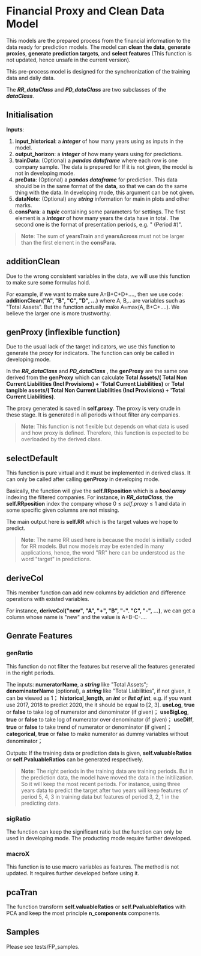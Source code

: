 # Financial Proxy and Clean Data Model
This models are the prepared process from the financial information to the data ready for prediction models. The model can **clean the data**, **generate proxies**, **generate prediction targets**,  and **select features** (This function is not updated, hence unsafe in the current version). 

This pre-process model is designed for the synchronization of the training data and daliy data.

The ***RR_dataClass*** and ***PD_dataClass***  are two subclasses of the ***dataClass***.


## Initialisation
**Inputs**:
1. **input_historical**:  a ***integer*** of how many years using as inputs in the model.
 5. **output_horizon**:   a ***integer*** of how many years using for predictions.
 6. **trainData**: (Optional) a ***pandas dataframe*** where each row is one company sample. The data is prepared for If it is not given, the model is not in developing mode.
3.  **preData**:  (Optional) a ***pandas dataframe*** for prediction. This data should be in the same format of the **data**, so that we can do the same thing with the data. In developing mode, this argument can be not given. 
 3. **dataNote**: (Optional) any ***string*** information for main in plots and other marks.  
 4.  **consPara**: a ***tuple*** containing some parameters for settings. The first element is a ***integer*** of how many years the data have in total. The second one is the format of presentation periods, e.g. " (Period #)".

> **Note**: The sum of **yearsTrain** and **yearsAcross** must not be larger than the  first element in the  **consPara**. 


## additionClean
Due to the wrong consistent variables in the data, we will use this function to make sure some formulas hold.

For example, if we want to make sure A=B+C+D+...., then we use code: **additionClean("A", "B", "C", "D", ...)** where A, B,.. are variables such as "Total Assets". But the function actually make A=max(A, B+C+....). We believe the larger one is more trustworthy.

## genProxy (inflexible function)
Due to the usual lack of the target indicators, we use this function to generate the proxy for indicators. The function can only be called in developing mode. 

In the ***RR_dataClass*** and ***PD_dataClass*** , the **genProxy** are the same one derived from the **genProxy** which can calculate **Total Assets/( Total Non Current Liabilities (Incl Provisions) + 'Total Current Liabilities)** or **Total tangible assets/( Total Non Current Liabilities (Incl Provisions) + 'Total Current Liabilities)**. 

The proxy generated is saved in **self.proxy**. The proxy is very crude in these stage. It is generated in all periods without filter any companies.

> **Note**: This function is not flexible but depends on what data is used and how proxy is defined. Therefore, this function is expected to be overloaded by the derived class.

## selectDefault
This function is pure virtual and it must be implemented in derived class. It can only be called after calling **genProxy** in developing mode.

Basically, the function will give the **self.RRposition** which is a ***bool array*** indexing the filtered companies. For instance, in ***RR_dataClass***, the **self.RRposition** index the company whose $0 \le self.proxy \le 1$ and data in some specific given columns are not missing. 

The main output here is **self.RR** which is the target values we hope to predict. 

> **Note**: The name RR used here is because the model is initially coded for RR models. But now models may be extended in many applications, hence, the word "RR" here can be understood as the word "target" in predictions.

## deriveCol
This member function can add new columns by addiction and difference operations with existed variables.

For instance, **deriveCol("new", "A", "+", "B", "-". "C", "-", ...)**, we can get a column whose name is "new" and the value is A+B-C-....

## Genrate Features
### genRatio
This function do not filter the features but reserve all the features generated in the right periods.

The inputs: 
**numeratorName**, a ***string*** like "Total Assets";
**denominatorName** (optional), a ***string*** like "Total Liabilities", if not given, it can be viewed as 1；
**historical_length**, an ***int*** or ***list of int***, e.g. if you want use 2017, 2018 to predict 2020, the it should be equal to [2, 3].
**useLog**, **true** or **false** to take log of numerator and denominator (if given)；
**useBigLog**, **true** or **false** to take log of numerator over denominator (if given)；
**useDiff**, **true** or **false** to take trend of numerator or denominator (if given)；
**categorical**, **true** or **false** to make numerator as dummy variables without denominator；

Outputs:
If the training data or prediction data is given, **self.valuableRatios** or **self.PvaluableRatios** can be generated respectively.

>**Note**: The right periods in the training data  are training periods. But in the prediction data, the model have moved the data in the initilization. So it will keep the most recent periods. For instance, using three years data to predict the target after two years will keep features of period 5, 4, 3 in training data but features of period 3, 2, 1 in the predicting data.

### sigRatio
The function can keep the significant ratio but the function can only be used in developing mode. The producting mode require further developed. 

### macroX
This function is to use macro variables as features. The method is not updated. It requires further developed before using it.

## pcaTran
The function transform **self.valuableRatios** or **self.PvaluableRatios** with PCA and keep the most principle **n_components** components.

## Samples
Please see tests/FP_samples.